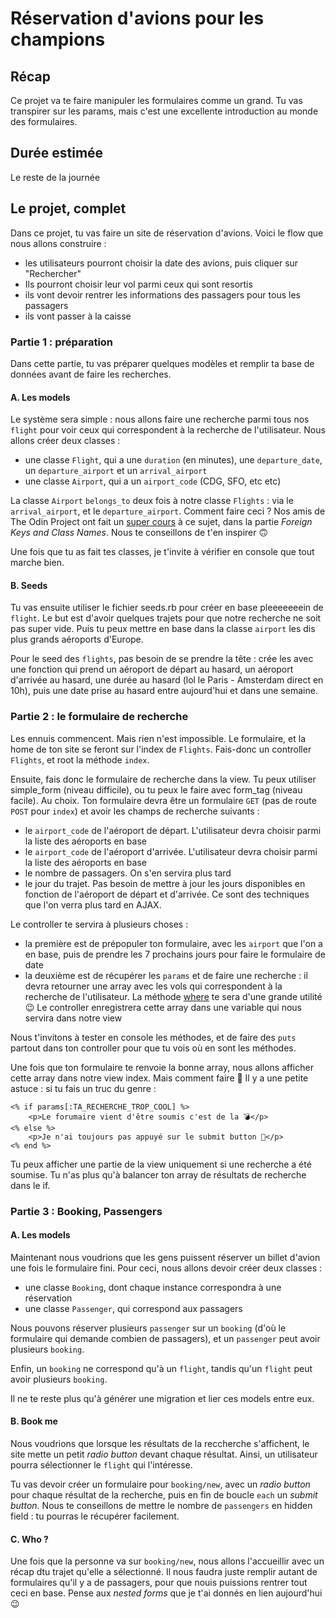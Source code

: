 # Réservation d'avions pour les champions
## Récap
Ce projet va te faire manipuler les formulaires comme un grand. Tu vas transpirer sur les params, mais c'est une excellente introduction au monde des formulaires.

## Durée estimée
Le reste de la journée

## Le projet, complet
Dans ce projet, tu vas faire un site de réservation d'avions. Voici le flow que nous allons construire :

- les utilisateurs pourront choisir la date des avions, puis cliquer sur "Rechercher"
- Ils pourront choisir leur vol parmi ceux qui sont resortis
- ils vont devoir rentrer les informations des passagers pour tous les passagers
- ils vont passer à la caisse

### Partie 1 : préparation
Dans cette partie, tu vas préparer quelques modèles et remplir ta base de données avant de faire les recherches.

#### A. Les models

Le système sera simple : nous allons faire une recherche parmi tous nos `flight` pour voir ceux qui correspondent à la recherche de l'utilisateur. Nous allons créer deux classes :

- une classe `Flight`, qui a une `duration` (en minutes), une `departure_date`, un `departure_airport` et un `arrival_airport`
- une classe `Airport`, qui a un `airport_code` (CDG, SFO, etc etc)

La classe `Airport` `belongs_to` deux fois à notre classe `Flights` : via le `arrival_airport`, et le `departure_airport`. Comment faire ceci ? Nos amis de The Odin Project ont fait un [super cours](https://www.theodinproject.com/courses/ruby-on-rails/lessons/active-record-associations) à ce sujet, dans la partie _Foreign Keys and Class Names_. Nous te conseillons de t'en inspirer 🙃

Une fois que tu as fait tes classes, je t'invite à vérifier en console que tout marche bien.

#### B. Seeds
Tu vas ensuite utiliser le fichier seeds.rb pour créer en base pleeeeeeein de `flight`. Le but est d'avoir quelques trajets pour que notre recherche ne soit pas super vide. Puis tu peux mettre en base dans la classe `airport` les dis plus grands aéroports d'Europe.

Pour le seed des `flights`, pas besoin de se prendre la tête : crée les avec une fonction qui prend un aéroport de départ au hasard, un aéroport d'arrivée au hasard, une durée au hasard (lol le Paris - Amsterdam direct en 10h), puis une date prise au hasard entre aujourd'hui et dans une semaine.

### Partie 2 : le formulaire de recherche
Les ennuis commencent. Mais rien n'est impossible. Le formulaire, et la home de ton site se feront sur l'index de `Flights`. Fais-donc un controller `Flights`, et root la méthode `index`.

Ensuite, fais donc le formulaire de recherche dans la view. Tu peux utiliser simple_form (niveau difficile), ou tu peux le faire avec form_tag (niveau facile). Au choix. Ton formulaire devra être un formulaire `GET` (pas de route `POST` pour `index`) et avoir les champs de recherche suivants :

- le `airport_code` de l'aéroport de départ. L'utilisateur devra choisir parmi la liste des aéroports en base
- le `airport_code` de l'aéroport d'arrivée. L'utilisateur devra choisir parmi la liste des aéroports en base
- le nombre de passagers. On s'en servira plus tard
- le jour du trajet. Pas besoin de mettre à jour les jours disponibles en fonction de l'aéroport de départ et d'arrivée. Ce sont des techniques que l'on verra plus tard en AJAX.

Le controller te servira à plusieurs choses :

- la première est de prépopuler ton formulaire, avec les `airport` que l'on a en base, puis de prendre les 7 prochains jours pour faire le formulaire de date
- la deuxième est de récupérer les `params` et de faire une recherche : il devra retourner une array avec les vols qui correspondent à la recherche de l'utilisateur. La méthode [where](http://guides.rubyonrails.org/active_record_querying.html#conditions) te sera d'une grande utilité 😉 Le controller enregistrera cette array dans une variable qui nous servira dans notre view

Nous t'invitons à tester en console les méthodes, et de faire des `puts` partout dans ton controller pour que tu vois où en sont les méthodes.

Une fois que ton formulaire te renvoie la bonne array, nous allons afficher cette array dans notre view index. Mais comment faire 🤔 Il y a une petite astuce : si tu fais un truc du genre :

```erb
<% if params[:TA_RECHERCHE_TROP_COOL] %>
	<p>Le forumaire vient d'être soumis c'est de la 💣</p>
<% else %>
	<p>Je n'ai toujours pas appuyé sur le submit button 🚨</p>
<% end %>
```

Tu peux afficher une partie de la view uniquement si une recherche a été soumise. Tu n'as plus qu'à balancer ton array de résultats de recherche dans le if.

### Partie 3 : Booking, Passengers
#### A. Les models
Maintenant nous voudrions que les gens puissent réserver un billet d'avion une fois le formulaire fini. Pour ceci, nous allons devoir créer deux classes :

- une classe `Booking`, dont chaque instance correspondra à une réservation
- une classe `Passenger`, qui correspond aux passagers

Nous pouvons réserver plusieurs `passenger` sur un `booking` (d'où le formulaire qui demande combien de passagers), et un `passenger` peut avoir plusieurs `booking`.

Enfin, un `booking` ne correspond qu'à un `flight`, tandis qu'un `flight` peut avoir plusieurs `booking`.

Il ne te reste plus qu'à générer une migration et lier ces models entre eux.

#### B. Book me
Nous voudrions que lorsque les résultats de la reccherche s'affichent, le site mette un petit _radio button_ devant chaque résultat. Ainsi, un utilisateur pourra sélectionner le `flight` qui l'intéresse.

Tu vas devoir créer un formulaire pour `booking/new`, avec un _radio button_ pour chaque résultat de la recherche, puis en fin de boucle `each` un _submit button_. Nous te conseillons de mettre le nombre de `passengers` en hidden field : tu pourras le récupérer facilement.

#### C. Who ?
Une fois que la personne va sur `booking/new`, nous allons l'accueillir avec un récap dtu trajet qu'elle a sélectionné. Il nous faudra juste remplir autant de formulaires qu'il y a de passagers, pour que nouis puissions rentrer tout ceci en base. Pense aux _nested forms_ que je t'ai donnés en lien aujourd'hui 😉



